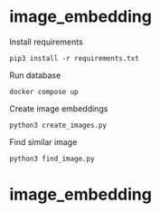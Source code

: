 # image_embedding

Install requirements
```
pip3 install -r requirements.txt
```

Run database
```
docker compose up
```

Create image embeddings
```
python3 create_images.py
```

Find similar image
```
python3 find_image.py
```
# image_embedding
